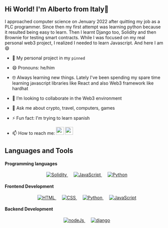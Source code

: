 ## Hi World! I'm Alberto from Italy👋
I approached computer science on Jenuary 2022 after quitting my job as a PLC programmer. Since then my first attempt was learning python because it resulted being easy to learn. Then I learnt Django too, Solidity and then Brownie for testing smart contracts. While I was focused on my real personal web3 project, I realized I needed to learn Javascript. And here I am 😄

- 🤖 My personal project in my `pinned`
- 😄 Pronouns: he/him
- 🤓 Always learning new things. Lately I've been spending my spare time learning javascript libraries like React and also Web3 framework like hardhat
- 👯 I’m looking to collaborate in the Web3 environment
- 💬 Ask me about crypto, travel, computers, games
- ⚡ Fun fact: I'm trying to learn spanish

- 📫 How to reach me:    [<img  height="25px" width="25px" src="https://img.icons8.com/color/48/000000/linkedin-circled--v1.png"/>](https://www.linkedin.com/in/alberto-t-876425203/)
   [<img height="25px" width="25px" src="https://img.icons8.com/fluency/48/000000/mail.png"/>](mailto:alberto_toscano97@yahoo.it)

## Languages and Tools

#### Programming languages
<p align="center"> 
  &emsp; 
  <a href="https://www.cprogramming.com/" target="_blank"> 
    <img alt="Solidity" src="https://img.shields.io/badge/-solidity-lightgrey">
  </a> 
  &emsp;
  <a href="https://developer.mozilla.org/en-US/docs/Web/JavaScript" target="_blank"> 
     <img alt="JavaScript" src="https://img.shields.io/badge/JavaScript%20-%23F7DF1E.svg?style=plastic&logo=javascript&logoColor=black">
   </a>
  &emsp;
   <a href="https://www.python.org" target="_blank">
    <img alt="Python" src="https://img.shields.io/badge/Python%20-%2314354C.svg?style=plastic&logo=python&logoColor=white">
  </a>
</p>

#### Frontend Development
<p align="center"> 
  &emsp; 
  <a href="https://www.w3.org/html/" target="_blank"> 
   <img alt="HTML" src="https://img.shields.io/badge/HTML5%20-%23E34F26.svg?style=plastic&logo=html5&logoColor=white">
  </a>   
  &emsp;
  <a href="https://www.w3schools.com/css/" target="_blank">
    <img alt="CSS" src="https://img.shields.io/badge/CSS%20-%231572B6.svg?style=plastic&logo=css3&logoColor=white">
  </a> 
  &emsp;
  <a href="https://www.python.org" target="_blank">
    <img alt="Python" src="https://img.shields.io/badge/react-%2361DAFB.svg?style=plastic&logo=React&logoColor=black">
  </a>
  &emsp;
  <a href="https://developer.mozilla.org/en-US/docs/Web/JavaScript" target="_blank"> 
     <img alt="JavaScript" src="https://img.shields.io/badge/JavaScript%20-%23F7DF1E.svg?style=plastic&logo=javascript&logoColor=black">
   </a>
</p>

#### Backend Development
<p align="center"> 
  &emsp; 
  <a href="https://www.w3.org/html/" target="_blank"> 
   <img alt="nodeJs" src="https://img.shields.io/badge/-nodejs-green">
  </a>   
  &emsp;
  <a href="https://www.w3schools.com/css/" target="_blank">
    <img alt="django" src="https://img.shields.io/badge/-Django-092E20.svg?logo=django&style=flat)](https://www.djangoproject.com/">
  </a> 
</p>

<!--
**albeok/albeok** is a ✨ _special_ ✨ repository because its `README.md` (this file) appears on your GitHub profile.

Here are some ideas to get you started:

- 🔭 I’m currently working on ...
- 🌱 I’m currently learning ...
- 👯 I’m looking to collaborate on ...
- 🤔 I’m looking for help with ...
- 💬 Ask me about ...
- 📫 How to reach me: ...
- 😄 Pronouns: ...
- ⚡ Fun fact: ...
-->
